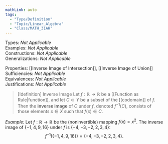 ```yaml
---
mathLink: auto
tags:
  - "Type/Definition"
  - "Topic/Linear_Algebra"
  - "Class/MATH_31AH"
---
```

Types: <i>Not Applicable</i>  
Examples: <i>Not Applicable</i>  
Constructions: <i>Not Applicable</i>  
Generalizations: <i>Not Applicable</i>  

Properties: [[Inverse Image of Intersection]], [[Inverse Image of Union]]  
Sufficiencies: <i>Not Applicable</i>  
Equivalences: <i>Not Applicable</i>  
Justifications: <i>Not Applicable</i>  

> [!definition] Inverse Image
> Let $f:\mathbb{R}\to\mathbb{R}$ be a [[Function as Rule|function]], and let $C\subset Y$ be a subset of the [[codomain]] of $f$. Then the **inverse image** of $C$ under $f$, denoted $f^{-1}(C)$, consists of those elements $x\in X$ such that $f(x)\in C$.

*Example:* Let $f:\mathbb{R}\to\mathbb{R}$ be the (noninvertible) mapping $f(x)=x^2$. The inverse image of $\{-1,4,9,16\}$ under $f$ is $\{-4,-3,-2,2,3,4\}$:  
$$f^{-1}(\{-1,4,9,16\})=\{-4,-3,-2,2,3,4\}.$$